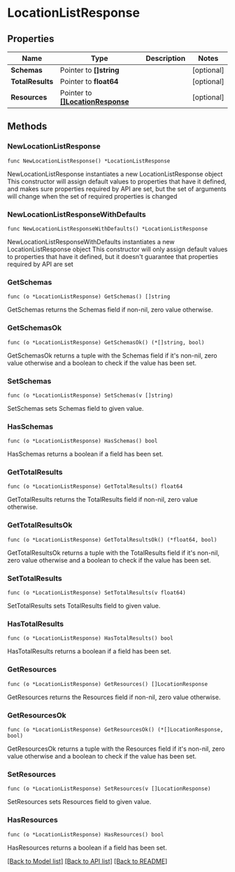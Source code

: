 # LocationListResponse

## Properties

Name | Type | Description | Notes
------------ | ------------- | ------------- | -------------
**Schemas** | Pointer to **[]string** |  | [optional] 
**TotalResults** | Pointer to **float64** |  | [optional] 
**Resources** | Pointer to [**[]LocationResponse**](LocationResponse.md) |  | [optional] 

## Methods

### NewLocationListResponse

`func NewLocationListResponse() *LocationListResponse`

NewLocationListResponse instantiates a new LocationListResponse object
This constructor will assign default values to properties that have it defined,
and makes sure properties required by API are set, but the set of arguments
will change when the set of required properties is changed

### NewLocationListResponseWithDefaults

`func NewLocationListResponseWithDefaults() *LocationListResponse`

NewLocationListResponseWithDefaults instantiates a new LocationListResponse object
This constructor will only assign default values to properties that have it defined,
but it doesn't guarantee that properties required by API are set

### GetSchemas

`func (o *LocationListResponse) GetSchemas() []string`

GetSchemas returns the Schemas field if non-nil, zero value otherwise.

### GetSchemasOk

`func (o *LocationListResponse) GetSchemasOk() (*[]string, bool)`

GetSchemasOk returns a tuple with the Schemas field if it's non-nil, zero value otherwise
and a boolean to check if the value has been set.

### SetSchemas

`func (o *LocationListResponse) SetSchemas(v []string)`

SetSchemas sets Schemas field to given value.

### HasSchemas

`func (o *LocationListResponse) HasSchemas() bool`

HasSchemas returns a boolean if a field has been set.

### GetTotalResults

`func (o *LocationListResponse) GetTotalResults() float64`

GetTotalResults returns the TotalResults field if non-nil, zero value otherwise.

### GetTotalResultsOk

`func (o *LocationListResponse) GetTotalResultsOk() (*float64, bool)`

GetTotalResultsOk returns a tuple with the TotalResults field if it's non-nil, zero value otherwise
and a boolean to check if the value has been set.

### SetTotalResults

`func (o *LocationListResponse) SetTotalResults(v float64)`

SetTotalResults sets TotalResults field to given value.

### HasTotalResults

`func (o *LocationListResponse) HasTotalResults() bool`

HasTotalResults returns a boolean if a field has been set.

### GetResources

`func (o *LocationListResponse) GetResources() []LocationResponse`

GetResources returns the Resources field if non-nil, zero value otherwise.

### GetResourcesOk

`func (o *LocationListResponse) GetResourcesOk() (*[]LocationResponse, bool)`

GetResourcesOk returns a tuple with the Resources field if it's non-nil, zero value otherwise
and a boolean to check if the value has been set.

### SetResources

`func (o *LocationListResponse) SetResources(v []LocationResponse)`

SetResources sets Resources field to given value.

### HasResources

`func (o *LocationListResponse) HasResources() bool`

HasResources returns a boolean if a field has been set.


[[Back to Model list]](../README.md#documentation-for-models) [[Back to API list]](../README.md#documentation-for-api-endpoints) [[Back to README]](../README.md)


